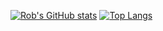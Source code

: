 [![Rob's GitHub stats](https://github-readme-stats.vercel.app/api?username=Robvdhout&count_private=true&show_icons=true&theme=dark)](https://github.com/anuraghazra/github-readme-stats)
[![Top Langs](https://github-readme-stats.vercel.app/api/top-langs/?username=Robvdhout&theme=dark&count_private=true)](https://github.com/anuraghazra/github-readme-stats)
